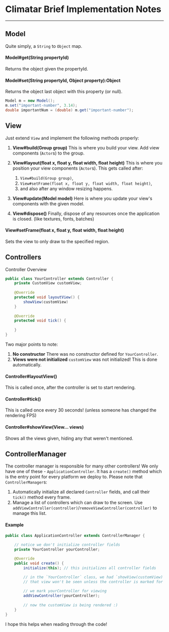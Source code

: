 # Climatar Brief Implementation Notes
---
## Model
Quite simply, a `String` to `Object` map.

#### Model#get(String propertyId)
Returns the object given the propertyId.

#### Model#set(String propertyId, Object property):Object
Returns the object last object with this property (or null).

```java
Model m = new Model();
m.set("important-number", 3.14);
double importantNum = (double) m.get("important-number");
```

## View
Just extend `View` and implement the following methods properly:

1. **View#build(Group group)**
This is where you build your view. Add view components (`Actor`s) to the group.

2. **View#layout(float x, float y, float width, float height)**
    This is where you position your view components (`Actor`s). This gets called after:
    1. `View#build(Group group)`, 
    2. `View#setFrame(float x, float y, float width, float height)`, 
    3. and also after any window resizing happens.

3. **View#update(Model model)**
    Here is where you update your view's components with the given model.

4. **View#dispose()**
    Finally, dispose of any resources once the application is closed. (like textures, fonts, batches)

#### View#setFrame(float x, float y, float width, float height)
Sets the view to only draw to the specified region.

## Controllers
Controller Overview
```java
public class YourController extends Controller {
    private CustomView customView;
    
    @Override
    protected void layoutView() {
        showView(customView)
    }
    
    @Override
    protected void tick() {
        
    }
}
```
Two major points to note:

1. **No constructor**
    There was no constructor defined for `YourController`.
2. **Views were not initialized**
    `customView` was not initialized! This is done automatically.

#### Controller#layoutView()
This is called once, after the controller is set to start rendering.

#### Controller#tick()
This is called once every 30 seconds! (unless someone has changed the rendering FPS)

#### Controller#showView(View... views)
Shows all the views given, hiding any that weren't mentioned.

## ControllerManager
The controller manager is responsible for many other controllers! We only have one of these - `ApplicationController`. It has a `create()` method which is the entry point for every platform we deploy to. Please note that `ControllerManager`s:
1. Automatically initialize all declared `Controller` fields, and call their `tick()` method every frame.
2. Manage a list of controllers which can draw to the screen. Use `addViewController(controller)`/`removeViewController(controller)` to manage this list.

#### Example
```java
public class ApplicationController extends ControllerManager {
    
    // notice we don't initialize controller fields
	private YourController yourController;

	@Override
	public void create() {
		initialize(this); // this initializes all controller fields

		// in the `YourController` class, we had `showView(customView)`
		// that view won't be seen unless the controller is marked for viewing.
		
		// we mark yourController for viewing
		addViewController(yourController); 
		
		// now the customView is being rendered :)
	}
}
```

I hope this helps when reading through the code!
